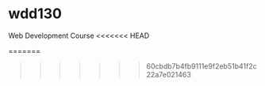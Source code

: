 # wdd130
Web Development Course
<<<<<<< HEAD

=======
>>>>>>> 60cbdb7b4fb9111e9f2eb51b41f2c22a7e021463
